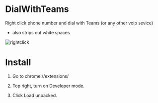 # DialWithTeams

Right click phone number and dial with Teams (or any other voip sevice)

- also strips out white spaces
  
![rightclick](https://github.com/DHCPizza/DialWithTeams/assets/59972478/367d13c4-bd8a-4e98-b038-bc185e3de26e)



# Install 
1. Go to chrome://extensions/

2. Top right, turn on Developer mode.

3. Click Load unpacked.
